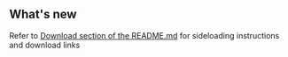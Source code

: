 <!-- > ## 🚀 Patch Tuesday update
> This release is a part of our new initiative!
From now on we are starting to roll out updates on every first Tuesday of the month, which will include bugfixes, security and dependency updates to keep the project's security and stability up to date!
-->

## What's new
<!-- - Dependency updates and security patches (#) -->

<!-- ### Fixed security issues in this update
- [CWE-20](https://cwe.mitre.org/data/definitions/20.html)
- CVE-2022-25883
-->

Refer to [Download section of the README.md](https://github.com/XFox111/TabsAsideExtension#download) for sideloading instructions and download links
